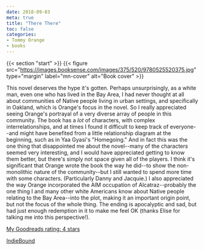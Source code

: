 ```yaml
---
date: 2018-09-03
meta: true
title: "There There"
toc: false
categories:
- Tommy Orange
- books
---
```


{{< section "start" >}}
{{< figure src="https://images.booksense.com/images/375/520/9780525520375.jpg" type="margin" label="mn-cover" alt="Book cover" >}}

This novel deserves the hype it's gotten. Perhaps unsurprisingly, as a white man, even one who has lived in the Bay Area, I had never thought at all about communities of Native people living in urban settings, and specifically in Oakland, which is Orange's focus in the novel. So I really appreciated seeing Orange's portrayal of a very diverse array of people in this community. The book has a *lot* of characters, with complex interrelationships, and at times I found it difficult to keep track of everyone--and might have benefited from a little relationship diagram at the beginning, such as in Yaa Gyasi's "Homegoing." And in fact this was the one thing that disappointed me about the novel--many of the characters seemed very interesting, and I would have appreciated getting to know them better, but there's simply not space given all of the players. I think it's significant that Orange wrote the book the way he did--to show the non-monolithic nature of the community--but I still wanted to spend more time with some characters. (Particularly Danny and Jacquie.) I also appreciated the way Orange incorporated the AIM occupation of Alcatraz--probably the one thing I and many other white Americans know about Native people relating to the Bay Area--into the plot, making it an important origin point, but not the focus of the whole thing. The ending is apocalyptic and sad, but had just enough redemption in it to make me feel OK (thanks Elise for talking me into this perspective!).

[My Goodreads rating: 4 stars](https://www.goodreads.com/review/show/2494708839)  

[IndieBound](https://www.indiebound.org/book/9780525520375)
